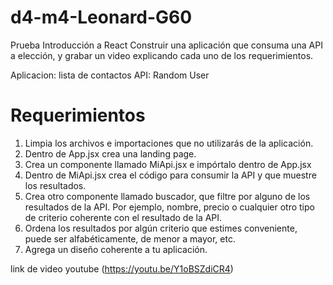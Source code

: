 # d4-m4-Leonard-G60
Prueba Introducción a React
Construir una aplicación que consuma una API a elección, y grabar un video explicando cada uno de los requerimientos.

Aplicacion: lista de contactos
API: Random User

# Requerimientos

1. Limpia los archivos e importaciones que no utilizarás de la aplicación.
2. Dentro de App.jsx crea una landing page.
3. Crea un componente llamado MiApi.jsx e impórtalo dentro de App.jsx
4. Dentro de MiApi.jsx crea el código para consumir la API y que muestre los resultados.
5. Crea otro componente llamado buscador, que filtre por alguno de los resultados de la API. Por ejemplo, nombre, precio o cualquier otro tipo de criterio coherente con el resultado de la API.
6. Ordena los resultados por algún criterio que estimes conveniente, puede ser alfabéticamente, de menor a mayor, etc.
7. Agrega un diseño coherente a tu aplicación.

link de video youtube (https://youtu.be/Y1oBSZdiCR4)